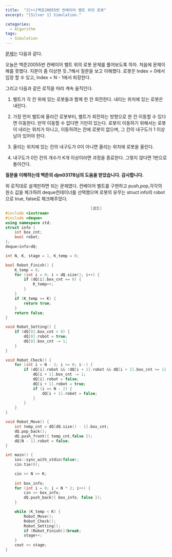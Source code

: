 ```yaml
---
title:  "[C++]백준20055번 컨베이어 벨트 위의 로봇"
excerpt: "[Silver 1] Simulation."

categories:
  - Algorithm
tags:
  - Simulation
---
```

[문제](https://www.acmicpc.net/problem/20055)는 다음과 같다.

오늘은 백준20055번 컨베이어 벨트 위의 로봇 문제를 풀어보도록 하자. 처음에 문제이해를 못했다. 지문이 좀 이상한 듯..?해서 질문을 보고 이해했다. 로봇은 Index = 0에서 입장 할 수 있고, Index = N - 1에서 퇴장한다.

그리고 다음과 같은 로직을 따라 계속 움직인다.

1. 벨트가 각 칸 위에 있는 로봇들과 함께 한 칸 회전한다. 내리는 위치에 있는 로봇은 내린다.

2. 가장 먼저 벨트에 올라간 로봇부터, 벨트가 회전하는 방향으로 한 칸 이동할 수 있다면 이동한다. 만약 이동할 수 없다면 가만히 있는다. 로봇이 이동하기 위해서는 로봇이 내리는 위치가 아니고, 이동하려는 칸에 로봇이 없으며, 그 칸의 내구도가 1 이상 남아 있어야 한다.

3. 올리는 위치에 있는 칸의 내구도가 0이 아니면 올리는 위치에 로봇을 올린다.

4. 내구도가 0인 칸의 개수가 K개 이상이라면 과정을 종료한다. 그렇지 않다면 1번으로 돌아간다.

__질문을 이해하는데 백준의 djm03178님의 도움을 받았습니다. 감사합니다.__

위 로직대로 설계만하면 되는 문제였다. 컨베이어 벨트를 구현하고 push,pop,각각의 원소 값을 체크하려 deque컨테이너를 선택했으며 로봇의 유무는 struct info의 robot으로 true, false로 체크해주었다.


```c++
                                     [코드]
#include <iostream>
#include <deque>
using namespace std;
struct info {
	int box_cnt;
	bool robot;
};
deque<info>dQ;

int N, K, stage = 1, K_temp = 0;

bool Robot_Finish() {
	K_temp = 0;
	for (int i = 0; i < dQ.size(); i++) {
		if (dQ[i].box_cnt == 0) {
			K_temp++;
		}
	}
	if (K_temp >= K) {
		return true;
	}
	return false;
}

void Robot_Setting() {
	if (dQ[0].box_cnt > 0) {
		dQ[0].robot = true;
		dQ[0].box_cnt -= 1;
	}
}

void Robot_Check() {
	for (int i = N - 2; i >= 0; i--) {
		if (dQ[i].robot && !dQ[i + 1].robot && dQ[i + 1].box_cnt >= 1) {
			dQ[i + 1].box_cnt -= 1;
			dQ[i].robot = false;
			dQ[i + 1].robot = true;
			if (i == N - 2) {
				dQ[i + 1].robot = false;
			}
		}
	}
}

void Robot_Move() {
	int temp_cnt = dQ[dQ.size() - 1].box_cnt;
	dQ.pop_back();
	dQ.push_front({ temp_cnt,false });
	dQ[N - 1].robot = false;
}

int main() {
	ios::sync_with_stdio(false);
	cin.tie(0);

	cin >> N >> K;
	
	int box_info;
	for (int i = 0; i < N * 2; i++) {
		cin >> box_info;
		dQ.push_back({ box_info, false });
	}

	while (K_temp < K) {
		Robot_Move();
		Robot_Check();
		Robot_Setting();
		if (Robot_Finish())break;
		stage++;
	}
	cout << stage;
}
```

